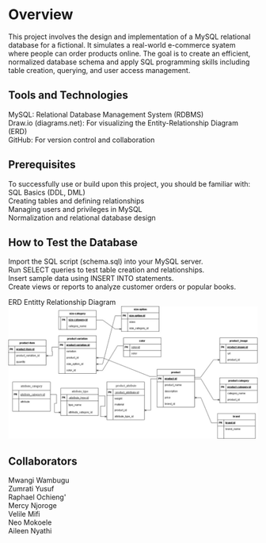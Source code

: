 # Overview <br>
This project involves the design and implementation of a MySQL relational database for a fictional. It simulates a real-world e-commerce syatem where people can order products online. The goal is to create an efficient, normalized database schema and apply SQL programming skills including table creation, querying, and user access management. <br>

## Tools and Technologies <br>
MySQL: Relational Database Management System (RDBMS) <br>
Draw.io (diagrams.net): For visualizing the Entity-Relationship Diagram (ERD) <br>
GitHub: For version control and collaboration <br>

## Prerequisites <br>
To successfully use or build upon this project, you should be familiar with: <br>
SQL Basics (DDL, DML) <br>
Creating tables and defining relationships <br>
Managing users and privileges in MySQL <br>
Normalization and relational database design <br>

## How to Test the Database <br>
Import the SQL script (schema.sql) into your MySQL server. <br>
Run SELECT queries to test table creation and relationships. <br>
Insert sample data using INSERT INTO statements. <br>
Create views or reports to analyze customer orders or popular books. <br>
 
 ERD Entitty Relationship Diagram  <br>
<img src="e-commerce1.jpg"> <br>

## Collaborators <br>
Mwangi Wambugu <br>
Zumrati Yusuf <br>
Raphael Ochieng' <br>
Mercy Njoroge  <br>
Velile  Mifi <br>
Neo Mokoele <br>
Aileen Nyathi <br>
